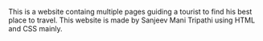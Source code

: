 This is a website containg multiple pages guiding a tourist to find his best place to travel. This website is made by Sanjeev Mani Tripathi using HTML and CSS mainly.
